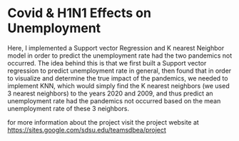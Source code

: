 # Covid & H1N1 Effects on Unemployment

Here, I implemented a Support vector Regression and K nearest Neighbor model in order to predict the unemployment rate had the two pandemics not occurred. The idea behind this is that we first built a Support vector regression to predict unemployment rate in general, then found that in order to visualize and determine the true impact of the pandemics, we needed to implement KNN, which would simply find the K nearest neighbors (we used 3 nearest neighbors) to the years 2020 and 2009, and thus predict an unemployment rate had the pandemics not occurred based on the mean unemployment rate of these 3 neighbors. 

for more information about the project visit the project website at https://sites.google.com/sdsu.edu/teamsdbea/project 


